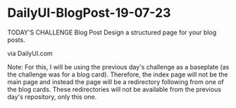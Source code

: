 # DailyUI-BlogPost-19-07-23
TODAY'S CHALLENGE
Blog Post
Design a structured page for your blog posts.

via DailyUI.com

Note: For this, I will be using the previous day's challenge as a
baseplate (as the challenge was for a blog card). Therefore, 
the index page will not be the main page and instead the page will
be a redirectory following from one of the blog cards. 
These redirectories will not be available from the previous
day's repository, only this one.
